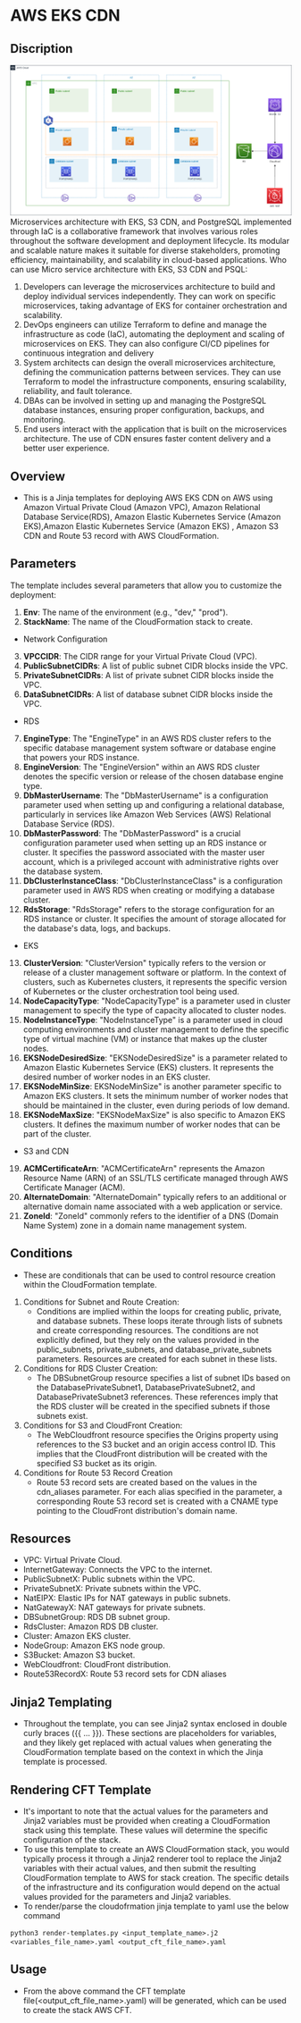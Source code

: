 # AWS EKS CDN

## Discription
![Image](./aws-eks-cdn.png)
Microservices architecture with EKS, S3 CDN, and PostgreSQL implemented through IaC is a collaborative framework that involves various roles throughout the software development and deployment lifecycle. Its modular and scalable nature makes it suitable for diverse stakeholders, promoting efficiency, maintainability, and scalability in cloud-based applications.
Who can use Micro service architecture with EKS, S3 CDN and PSQL:
1) Developers can leverage the microservices architecture to build and deploy individual services independently. They can work on specific microservices, taking advantage of EKS for container orchestration and scalability.
2) DevOps engineers can utilize Terraform to define and manage the infrastructure as code (IaC), automating the deployment and scaling of microservices on EKS. They can also configure CI/CD pipelines for continuous integration and delivery
3) System architects can design the overall microservices architecture, defining the communication patterns between services. They can use Terraform to model the infrastructure components, ensuring scalability, reliability, and fault tolerance.
4) DBAs can be involved in setting up and managing the PostgreSQL database instances, ensuring proper configuration, backups, and monitoring.
5) End users interact with the application that is built on the microservices architecture. The use of CDN ensures faster content delivery and a better user experience.

## Overview
- This is a Jinja templates for deploying AWS EKS CDN on AWS using Amazon Virtual Private Cloud (Amazon VPC), Amazon Relational Database Service(RDS), Amazon Elastic Kubernetes Service (Amazon EKS),Amazon Elastic Kubernetes Service (Amazon EKS) , Amazon S3 CDN and Route 53 record with AWS CloudFormation.

## Parameters
The template includes several parameters that allow you to customize the deployment:
1. **Env**: The name of the environment (e.g., "dev," "prod").
2. **StackName**: The name of the CloudFormation stack to create.
- Network Configuration
3. **VPCCIDR**: The CIDR range for your Virtual Private Cloud (VPC).
4. **PublicSubnetCIDRs**: A list of public subnet CIDR blocks inside the VPC.
5. **PrivateSubnetCIDRs**: A list of private subnet CIDR blocks inside the VPC.
6. **DataSubnetCIDRs**: A list of database subnet CIDR blocks inside the VPC.
- RDS
7. **EngineType**: The "EngineType" in an AWS RDS cluster refers to the specific database management system software or database engine that powers your RDS instance. 
8. **EngineVersion**: The "EngineVersion" within an AWS RDS cluster denotes the specific version or release of the chosen database engine type.
9. **DbMasterUsername**: The "DbMasterUsername" is a configuration parameter used when setting up and configuring a relational database, particularly in services like Amazon Web Services (AWS) Relational Database Service (RDS).
10. **DbMasterPassword**: The "DbMasterPassword" is a crucial configuration parameter used when setting up an RDS instance or cluster. It specifies the password associated with the master user account, which is a privileged account with administrative rights over the database system.
11. **DbClusterInstanceClass**:  "DbClusterInstanceClass" is a configuration parameter used in AWS RDS when creating or modifying a database cluster. 
12. **RdsStorage**:  "RdsStorage" refers to the storage configuration for an RDS instance or cluster. It specifies the amount of storage allocated for the database's data, logs, and backups. 
- EKS 
13. **ClusterVersion**:  "ClusterVersion" typically refers to the version or release of a cluster management software or platform. In the context of clusters, such as Kubernetes clusters, it represents the specific version of Kubernetes or the cluster orchestration tool being used. 
14. **NodeCapacityType**:  "NodeCapacityType" is a parameter used in cluster management to specify the type of capacity allocated to cluster nodes. 
15. **NodeInstanceType**:   "NodeInstanceType" is a parameter used in cloud computing environments and cluster management to define the specific type of virtual machine (VM) or instance that makes up the cluster nodes.
16. **EKSNodeDesiredSize**: "EKSNodeDesiredSize" is a parameter related to Amazon Elastic Kubernetes Service (EKS) clusters. It represents the desired number of worker nodes in an EKS cluster. 
17. **EKSNodeMinSize**: EKSNodeMinSize" is another parameter specific to Amazon EKS clusters. It sets the minimum number of worker nodes that should be maintained in the cluster, even during periods of low demand. 
18. **EKSNodeMaxSize**: "EKSNodeMaxSize" is also specific to Amazon EKS clusters. It defines the maximum number of worker nodes that can be part of the cluster. 
- S3 and CDN
19. **ACMCertificateArn**: "ACMCertificateArn" represents the Amazon Resource Name (ARN) of an SSL/TLS certificate managed through AWS Certificate Manager (ACM).
20. **AlternateDomain**: "AlternateDomain" typically refers to an additional or alternative domain name associated with a web application or service.
21. **ZoneId**:  "ZoneId" commonly refers to the identifier of a DNS (Domain Name System) zone in a domain name management system.
## Conditions
- These are conditionals that can be used to control resource creation within the CloudFormation template.
1. Conditions for Subnet and Route Creation:
    - Conditions are implied within the loops for creating public, private, and database subnets. These loops iterate through lists of subnets and create corresponding resources. The conditions are not explicitly defined, but they rely on the values provided in the public_subnets, private_subnets, and database_private_subnets parameters. Resources are created for each subnet in these lists.
2. Conditions for RDS Cluster Creation:
    - The DBSubnetGroup resource specifies a list of subnet IDs based on the DatabasePrivateSubnet1, DatabasePrivateSubnet2, and DatabasePrivateSubnet3 references. These references imply that the RDS cluster will be created in the specified subnets if those subnets exist.
3. Conditions for S3 and CloudFront Creation:
    - The WebCloudfront resource specifies the Origins property using references to the S3 bucket and an origin access control ID. This implies that the CloudFront distribution will be created with the specified S3 bucket as its origin.
4. Conditions for Route 53 Record Creation
    - Route 53 record sets are created based on the values in the cdn_aliases parameter. For each alias specified in the parameter, a corresponding Route 53 record set is created with a CNAME type pointing to the CloudFront distribution's domain name.

## Resources
- VPC: Virtual Private Cloud.
- InternetGateway: Connects the VPC to the internet.
- PublicSubnetX: Public subnets within the VPC. 
- PrivateSubnetX: Private subnets within the VPC.
- NatEIPX: Elastic IPs for NAT gateways in public subnets.
- NatGatewayX: NAT gateways for private subnets.
- DBSubnetGroup: RDS DB subnet group.
- RdsCluster: Amazon RDS DB cluster.
- Cluster: Amazon EKS cluster.
- NodeGroup: Amazon EKS node group.
- S3Bucket: Amazon S3 bucket.
- WebCloudfront: CloudFront distribution.
- Route53RecordX: Route 53 record sets for CDN aliases
## Jinja2 Templating
- Throughout the template, you can see Jinja2 syntax enclosed in double curly braces ({{ ... }}). These sections are placeholders for variables, and they likely get replaced with actual values when generating the CloudFormation template based on the context in which the Jinja template is processed.
## Rendering CFT Template
- It's important to note that the actual values for the parameters and Jinja2 variables must be provided when creating a CloudFormation stack using this template. These values will determine the specific configuration of the stack.
- To use this template to create an AWS CloudFormation stack, you would typically process it through a Jinja2 renderer tool to replace the Jinja2 variables with their actual values, and then submit the resulting CloudFormation template to AWS for stack creation.  The specific details of the infrastructure and its configuration would depend on the actual values provided for the parameters and Jinja2 variables.
- To render/parse the cloudofrmation jinja template to yaml use the below command
```
python3 render-templates.py <input_template_name>.j2 <variables_file_name>.yaml <output_cft_file_name>.yaml
```
## Usage
- From the above command the CFT template file(<output_cft_file_name>.yaml) will be generated, which can be used to create the stack AWS CFT.
